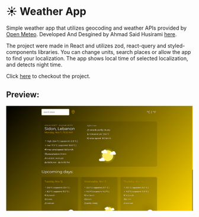 # :sunny: Weather App
Simple weather app that utilizes geocoding and weather APIs provided by [Open Meteo](https://open-meteo.com/). Developed And Desgined by Ahmad Said Husirami [here](https://ahmad-husirami.vercel.app/).  


The project were made in React and utilizes zod, react-query and styled-components libraries. You can change units, search places or allow the app to find your localization. The app shows local time of selected localization, and detects night time. 


Click [here](https://weather-app-husirami.vercel.app/) to checkout the project. 
## Preview:
![weatherAppScreen](/public/screenshot-website.png)
